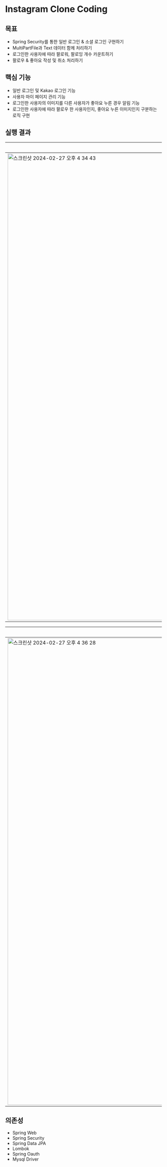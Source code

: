 # Instagram Clone Coding

## 목표
* Spring Security를 통한 일반 로그인 & 소셜 로그인 구현하기
* MultiPartFile과 Text 데이터 함께 처리하기
* 로그인한 사용자에 따라 팔로워, 팔로잉 개수 카운트하기
* 팔로우 & 좋아요 작성 및 취소 처리하기

## 핵심 기능
* 일반 로그인 및 Kakao 로그인 기능
* 사용자 마이 페이지 관리 기능
* 로그인한 사용자의 이미지를 다른 사용자가 좋아요 누른 경우 알림 기능
* 로그인한 사용자에 따라 팔로우 한 사용자인지, 좋아요 누른 이미지인지 구분하는 로직 구현

## 실행 결과

|시작 페이지|마이페이지|
|---|---|
|<img width="1501" alt="스크린샷 2024-02-27 오후 4 34 43" src="https://github.com/kylo-dev/Insta-clone/assets/103489352/7776e2bf-76ef-4be1-b436-126b7d76f28b">|<img width="1457" alt="스크린샷 2024-02-27 오후 4 35 30" src="https://github.com/kylo-dev/Insta-clone/assets/103489352/ccae0e83-040d-4416-87d6-e5b17aa18635">

|팔로워 페이지|게시글 작성 페이지|
|---|---|
|<img width="1501" alt="스크린샷 2024-02-27 오후 4 36 28" src="https://github.com/kylo-dev/Insta-clone/assets/103489352/cdd495f2-b9b4-49da-83ac-e4e2b3c5bb6a">|<img width="1457" alt="스크린샷 2024-02-27 오후 4 37 01" src="https://github.com/kylo-dev/Insta-clone/assets/103489352/dca2e9dc-0465-4f30-b283-976e4c2523a7">


## 의존성
* Spring Web
* Spring Security
* Spring Data JPA
* Lombok
* Spring Oauth
* Mysql Driver
